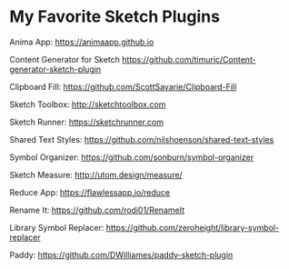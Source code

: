 # My Favorite Sketch Plugins

Anima App: 
https://animaapp.github.io

Content Generator for Sketch
https://github.com/timuric/Content-generator-sketch-plugin

Clipboard Fill: 
https://github.com/ScottSavarie/Clipboard-Fill

Sketch Toolbox: 
http://sketchtoolbox.com

Sketch Runner: 
https://sketchrunner.com

Shared Text Styles: 
https://github.com/nilshoenson/shared-text-styles

Symbol Organizer:
https://github.com/sonburn/symbol-organizer

Sketch Measure: 
http://utom.design/measure/

Reduce App: 
https://flawlessapp.io/reduce

Rename It:
https://github.com/rodi01/RenameIt

Library Symbol Replacer: 
https://github.com/zeroheight/library-symbol-replacer

Paddy:
https://github.com/DWilliames/paddy-sketch-plugin
